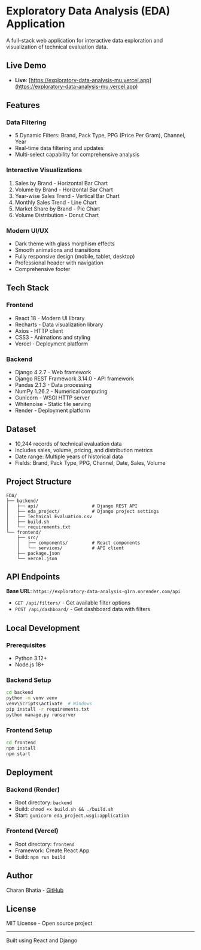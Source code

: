 # Exploratory Data Analysis (EDA) Application

A full-stack web application for interactive data exploration and visualization of technical evaluation data.

## Live Demo

- **Live**: [https://exploratory-data-analysis-mu.vercel.app](https://exploratory-data-analysis-mu.vercel.app)


## Features

### Data Filtering
- 5 Dynamic Filters: Brand, Pack Type, PPG (Price Per Gram), Channel, Year
- Real-time data filtering and updates
- Multi-select capability for comprehensive analysis

### Interactive Visualizations
1. Sales by Brand - Horizontal Bar Chart
2. Volume by Brand - Horizontal Bar Chart
3. Year-wise Sales Trend - Vertical Bar Chart
4. Monthly Sales Trend - Line Chart
5. Market Share by Brand - Pie Chart
6. Volume Distribution - Donut Chart

### Modern UI/UX
- Dark theme with glass morphism effects
- Smooth animations and transitions
- Fully responsive design (mobile, tablet, desktop)
- Professional header with navigation
- Comprehensive footer

## Tech Stack

### Frontend
- React 18 - Modern UI library
- Recharts - Data visualization library
- Axios - HTTP client
- CSS3 - Animations and styling
- Vercel - Deployment platform

### Backend
- Django 4.2.7 - Web framework
- Django REST Framework 3.14.0 - API framework
- Pandas 2.1.3 - Data processing
- NumPy 1.26.2 - Numerical computing
- Gunicorn - WSGI HTTP server
- Whitenoise - Static file serving
- Render - Deployment platform

## Dataset

- 10,244 records of technical evaluation data
- Includes sales, volume, pricing, and distribution metrics
- Date range: Multiple years of historical data
- Fields: Brand, Pack Type, PPG, Channel, Date, Sales, Volume

## Project Structure

```
EDA/
├── backend/
│   ├── api/                    # Django REST API
│   ├── eda_project/            # Django project settings
│   ├── Technical Evaluation.csv
│   ├── build.sh
│   └── requirements.txt
└── frontend/
    ├── src/
    │   ├── components/         # React components
    │   └── services/           # API client
    ├── package.json
    └── vercel.json
```

## API Endpoints

**Base URL**: `https://exploratory-data-analysis-g1rn.onrender.com/api`

- `GET /api/filters/` - Get available filter options
- `POST /api/dashboard/` - Get dashboard data with filters

## Local Development

### Prerequisites
- Python 3.12+
- Node.js 18+

### Backend Setup

```bash
cd backend
python -m venv venv
venv\Scripts\activate  # Windows
pip install -r requirements.txt
python manage.py runserver
```

### Frontend Setup

```bash
cd frontend
npm install
npm start
```

## Deployment

### Backend (Render)
- Root directory: `backend`
- Build: `chmod +x build.sh && ./build.sh`
- Start: `gunicorn eda_project.wsgi:application`

### Frontend (Vercel)
- Root directory: `frontend`
- Framework: Create React App
- Build: `npm run build`

## Author

Charan Bhatia - [GitHub](https://github.com/charanbhatia)

## License

MIT License - Open source project

---

Built using React and Django
